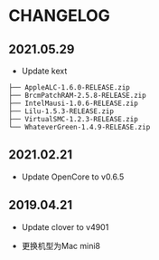 # CHANGELOG

## 2021.05.29

- Update kext

```
├── AppleALC-1.6.0-RELEASE.zip
├── BrcmPatchRAM-2.5.8-RELEASE.zip
├── IntelMausi-1.0.6-RELEASE.zip
├── Lilu-1.5.3-RELEASE.zip
├── VirtualSMC-1.2.3-RELEASE.zip
└── WhateverGreen-1.4.9-RELEASE.zip
```



## 2021.02.21

- Update OpenCore to v0.6.5

## 2019.04.21

- Update clover to v4901

- 更换机型为Mac mini8

